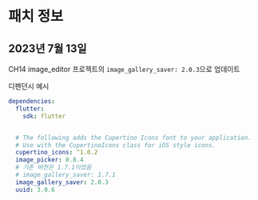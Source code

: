 # 패치 정보

## 2023년 7월 13일

CH14 image_editor 프로젝트의 `image_gallery_saver: 2.0.3`으로 업데이트

디펜던시 예시
```yaml
dependencies:
  flutter:
    sdk: flutter


  # The following adds the Cupertino Icons font to your application.
  # Use with the CupertinoIcons class for iOS style icons.
  cupertino_icons: ^1.0.2
  image_picker: 0.8.4
  # 기존 버전은 1.7.1이었음
  # image_gallery_saver: 1.7.1
  image_gallery_saver: 2.0.3
  uuid: 3.0.6
```
